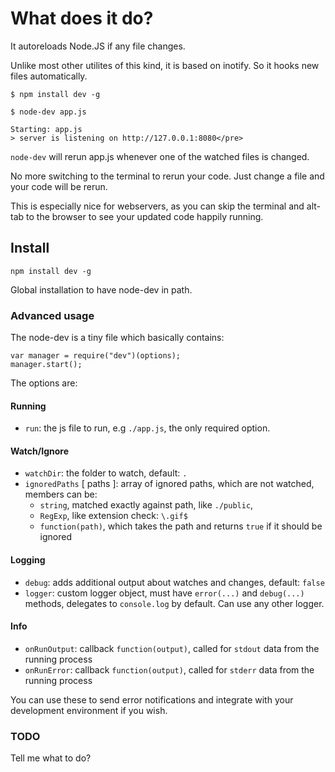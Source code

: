 # What does it do?

It autoreloads Node.JS if any file changes.

Unlike most other utilites of this kind, it is based on inotify. So it hooks new files automatically.

    $ npm install dev -g

    $ node-dev app.js

    Starting: app.js
    > server is listening on http://127.0.0.1:8080</pre>

`node-dev` will rerun app.js whenever one of the watched files is
changed.

No more switching to the terminal to rerun your code. Just change a file and
your code will be rerun.

This is especially nice for webservers, as you can skip the terminal and
alt-tab to the browser to see your updated code happily running.

## Install

`npm install dev -g`

Global installation to have node-dev in path.

### Advanced usage

The node-dev is a tiny file which basically contains:

    var manager = require("dev")(options);
    manager.start();


The options are:

#### Running

- `run`: the js file to run, e.g `./app.js`, the only required option.

#### Watch/Ignore

- `watchDir`: the folder to watch, default: `.`
- `ignoredPaths` [ paths ]: array of ignored paths, which are not watched, members can be:
    * `string`, matched exactly against path, like `./public`,
    * `RegExp`, like extension check: `\.gif$`
    * `function(path)`, which takes the path and returns `true` if it should be ignored

#### Logging
- `debug`: adds additional output about watches and changes, default: `false`
- `logger`: custom logger object, must have `error(...)` and `debug(...)` methods, delegates to `console.log` by default. Can use any other logger.

#### Info
- `onRunOutput`: callback `function(output)`, called for `stdout` data from the running process
- `onRunError`: callback `function(output)`, called for `stderr` data from the running process

You can use these to send error notifications and integrate with your development environment if you wish.

### TODO

Tell me what to do?

